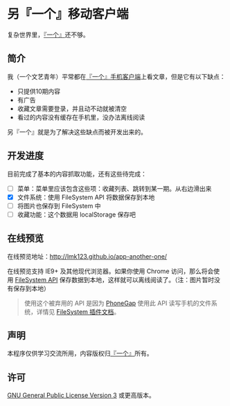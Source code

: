 # 另『一个』移动客户端
复杂世界里，[『一个』](http://www.wufazhuce.com/one/)还不够。

## 简介
我（一个文艺青年）平常都在[『一个』手机客户端](http://shouji.baidu.com/software/item?docid=7662760)上看文章，但是它有以下缺点：

 + 只提供10期内容
 + 有广告
 + 收藏文章需要登录，并且动不动就被清空
 + 看过的内容没有缓存在手机里，没办法离线阅读

另『一个』就是为了解决这些缺点而被开发出来的。

## 开发进度
目前完成了基本的内容抓取功能，还有这些待完成：

 - [ ] 菜单：菜单里应该包含这些项：收藏列表、跳转到某一期。从右边滑出来
 - [x] 文件系统：使用 FileSystem API 将数据保存到本地
 - [ ] 将图片也保存到 FileSystem 中
 - [ ] 收藏功能：这个数据用 localStorage 保存吧
 
## 在线预览
在线预览地址：http://lmk123.github.io/app-another-one/

在线预览支持 IE9+ 及其他现代浏览器。如果你使用 Chrome 访问，那么将会使用 [FileSystem API](http://www.html5rocks.com/en/tutorials/file/filesystem/) 保存数据到本地，这样就可以离线阅读了。（注：图片暂时没有保存到本地）

> 使用这个被弃用的 API 是因为 [PhoneGap](http://phonegap.com/) 使用此 API 读写手机的文件系统，详情见 [ FileSystem 插件文档](http://plugins.cordova.io/#/package/org.apache.cordova.file)。
 
## 声明
 本程序仅供学习交流所用，内容版权归[『一个』](http://www.wufazhuce.com/one/)所有。
 
## 许可
 [GNU General Public License Version 3](https://www.gnu.org/licenses/gpl.html) 或更高版本。
 
